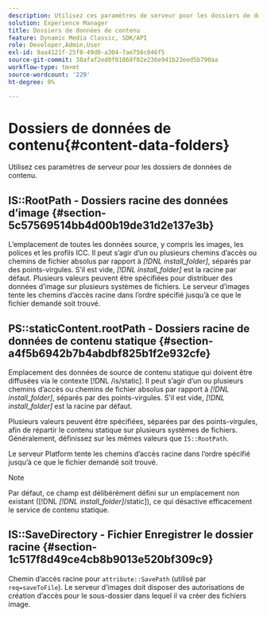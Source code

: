 ```yaml
---
description: Utilisez ces paramètres de serveur pour les dossiers de données de contenu.
solution: Experience Manager
title: Dossiers de données de contenu
feature: Dynamic Media Classic, SDK/API
role: Developer,Admin,User
exl-id: 9aa4121f-25f8-49d0-a304-7ae756c046f5
source-git-commit: 38afaf2ed0f01868f02e236e941b23eed5b790aa
workflow-type: tm+mt
source-wordcount: '229'
ht-degree: 0%

---
```


# Dossiers de données de contenu{#content-data-folders}

Utilisez ces paramètres de serveur pour les dossiers de données de contenu.

## IS::RootPath - Dossiers racine des données d’image {#section-5c57569514bb4d00b19de31d2e137e3b}

L’emplacement de toutes les données source, y compris les images, les polices et les profils ICC. Il peut s’agir d’un ou plusieurs chemins d’accès ou chemins de fichier absolus par rapport à *[!DNL install_folder]*, séparés par des points-virgules. S’il est vide, *[!DNL install_folder]* est la racine par défaut. Plusieurs valeurs peuvent être spécifiées pour distribuer des données d’image sur plusieurs systèmes de fichiers. Le serveur d’images tente les chemins d’accès racine dans l’ordre spécifié jusqu’à ce que le fichier demandé soit trouvé.

## PS::staticContent.rootPath - Dossiers racine de données de contenu statique {#section-a4f5b6942b7b4abdbf825b1f2e932cfe}

Emplacement des données de source de contenu statique qui doivent être diffusées via le contexte [!DNL /is/static]. Il peut s’agir d’un ou plusieurs chemins d’accès ou chemins de fichier absolus par rapport à *[!DNL install_folder]*, séparés par des points-virgules. S’il est vide, *[!DNL install_folder]* est la racine par défaut.

Plusieurs valeurs peuvent être spécifiées, séparées par des points-virgules, afin de répartir le contenu statique sur plusieurs systèmes de fichiers. Généralement, définissez sur les mêmes valeurs que `IS::RootPath`.

Le serveur Platform tente les chemins d’accès racine dans l’ordre spécifié jusqu’à ce que le fichier demandé soit trouvé.

>[!NOTE]
>
>Par défaut, ce champ est délibérément défini sur un emplacement non existant ([!DNL *[!DNL install_folder]*/static]), ce qui désactive efficacement le service de contenu statique.

## IS::SaveDirectory - Fichier Enregistrer le dossier racine {#section-1c517f8d49ce4cb8b9013e520bf309c9}

Chemin d’accès racine pour `attribute::SavePath` (utilisé par `req=saveToFile`). Le serveur d’images doit disposer des autorisations de création d’accès pour le sous-dossier dans lequel il va créer des fichiers image.
